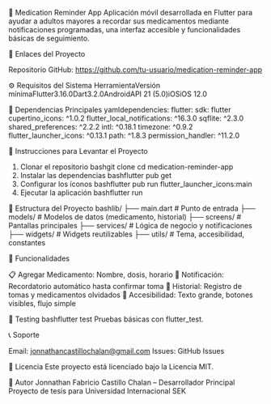💊 Medication Reminder App
Aplicación móvil desarrollada en Flutter para ayudar a adultos mayores a recordar sus medicamentos mediante notificaciones programadas, una interfaz accesible y funcionalidades básicas de seguimiento.

📌 Enlaces del Proyecto

Repositorio GitHub: https://github.com/tu-usuario/medication-reminder-app


⚙️ Requisitos del Sistema
HerramientaVersión mínimaFlutter3.16.0Dart3.2.0AndroidAPI 21 (5.0)iOSiOS 12.0

🧰 Dependencias Principales
yamldependencies:
flutter:
sdk: flutter
cupertino_icons: ^1.0.2
flutter_local_notifications: ^16.3.0
sqflite: ^2.3.0
shared_preferences: ^2.2.2
intl: ^0.18.1
timezone: ^0.9.2
flutter_launcher_icons: ^0.13.1
path: ^1.8.3
permission_handler: ^11.2.0

🚀 Instrucciones para Levantar el Proyecto
1. Clonar el repositorio
   bashgit clone 
   cd medication-reminder-app
2. Instalar las dependencias
   bashflutter pub get
3. Configurar los íconos
   bashflutter pub run flutter_launcher_icons:main
4. Ejecutar la aplicación
   bashflutter run

📁 Estructura del Proyecto
bashlib/
├── main.dart                      # Punto de entrada
├── models/                        # Modelos de datos (medicamento, historial)
├── screens/                       # Pantallas principales
├── services/                      # Lógica de negocio y notificaciones
├── widgets/                       # Widgets reutilizables
├── utils/                         # Tema, accesibilidad, constantes

🎯 Funcionalidades

📋 Agregar Medicamento: Nombre, dosis, horario
🔔 Notificación: Recordatorio automático hasta confirmar toma
📅 Historial: Registro de tomas y medicamentos olvidados
🧓 Accesibilidad: Texto grande, botones visibles, flujo simple


🧪 Testing
bashflutter test
Pruebas básicas con flutter_test.

📞 Soporte

Email: jonnathancastillochalan@gmail.com
Issues: GitHub Issues


📄 Licencia
Este proyecto está licenciado bajo la Licencia MIT.

👥 Autor
Jonnathan Fabricio Castillo Chalan – Desarrollador Principal
Proyecto de tesis para Universidad Internacional SEK